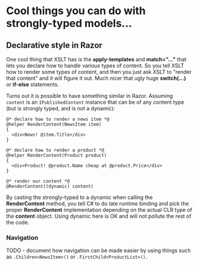 # Cool things you can do with strongly-typed models...

## Declarative style in Razor

One cool thing that XSLT has is the **apply-templates** and **match="..."** that lets you declare how to handle various types of content. So you tell XSLT how to render some types of content, and then you just ask XSLT to "render that content" and it will figure it out. Much nicer that ugly huge **switch(...)** or **if-else** statements.

Turns out it is possible to have something similar in Razor. Assuming `content` is an `IPublishedContent` instance that can be of any content type (but is strongly typed, and is not a dynamic):

```
@* declare how to render a news item *@
@helper RenderContent(NewsItem item)
{
  <div>News! @item.Title</div>
}

@* declare how to render a product *@
@helper RenderContent(Product product)
{
  <div>Product! @product.Name cheap at @product.Price</div>
}

@* render our content *@
@RenderContent((dynamic) content)
```
By casting the strongly-typed to a dynamic when calling the **RenderContent** method, you tell C# to do late runtime binding and pick the proper **RenderContent** implementation depending on the actual CLR type of the **content** object. Using dynamic here is OK and will not pollute the rest of the code.

### Navigation

TODO - document how navigation can be made easier by using things such as `.Children<NewsItem>()` or `.FirstChild<ProductList>()`.